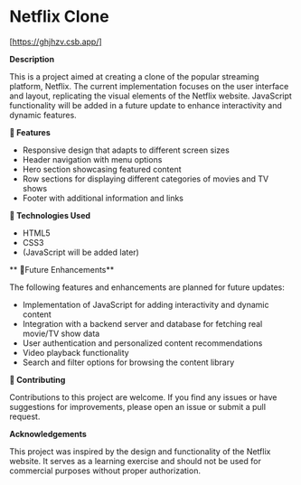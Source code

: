# Netflix Clone 

[https://ghjhzv.csb.app/]


**Description**

This is a project aimed at creating a clone of the popular streaming platform, Netflix. The current implementation focuses on the user interface and layout, replicating the visual elements of the Netflix website. JavaScript functionality will be added in a future update to enhance interactivity and dynamic features.

**🌟 Features**

- Responsive design that adapts to different screen sizes
- Header navigation with menu options
- Hero section showcasing featured content
- Row sections for displaying different categories of movies and TV shows
- Footer with additional information and links

**🌟 Technologies Used**

- HTML5
- CSS3
- (JavaScript will be added later)
 
** 🌟Future Enhancements**

The following features and enhancements are planned for future updates:

- Implementation of JavaScript for adding interactivity and dynamic content
- Integration with a backend server and database for fetching real movie/TV show data
- User authentication and personalized content recommendations
- Video playback functionality
- Search and filter options for browsing the content library

**🤝 Contributing**

Contributions to this project are welcome. If you find any issues or have suggestions for improvements, please open an issue or submit a pull request.

 

**Acknowledgements**

This project was inspired by the design and functionality of the Netflix website. It serves as a learning exercise and should not be used for commercial purposes without proper authorization.

